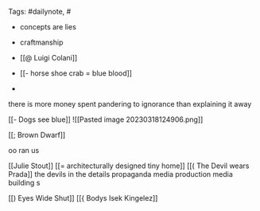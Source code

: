 
Tags: #dailynote, #
- concepts are lies

- craftmanship
- [[@ Luigi Colani]]
- [[- horse shoe crab = blue blood]]
- 
there is more money spent pandering to ignorance than explaining it away


[[- Dogs see blue]]
![[Pasted image 20230318124906.png]]

[[; Brown Dwarf]]

oo ran us

[[Julie Stout]]
[[= architecturally designed tiny home]]
[[( The Devil wears Prada]]
the devils in the details
 propaganda
media production
media building
s


[[) Eyes Wide Shut]]
[[{ Bodys Isek Kingelez]]